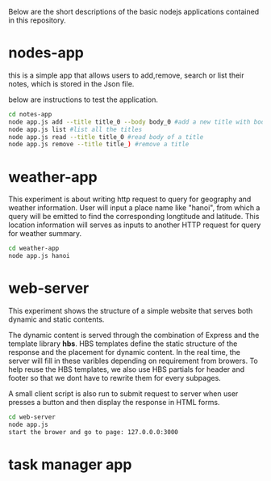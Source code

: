 Below are the short descriptions of the basic nodejs applications contained in this repository.

# nodes-app
this is a simple app that allows users to add,remove, search or list their notes, which is stored in the Json file.

below are instructions to test the application.

```bash
cd notes-app
node app.js add --title title_0 --body body_0 #add a new title with body to the database
node app.js list #list all the titles
node app.js read --title title_0 #read body of a title
node app.js remove --title title_) #remove a title
```
# weather-app
This experiment is about writing http request to query for geography and weather information.
User will input a place name like "hanoi", from which a query will be emitted to find the corresponding
longtitude and latitude. This location information will serves as inputs to another HTTP request for query for weather summary.
```bash
cd weather-app
node app.js hanoi
```

# web-server
This experiment shows the structure of a simple website that serves both dynamic and static contents. 

The dynamic content is served through the combination of Express and the template library __hbs__. HBS templates define the static structure of the response and the placement for dynamic content. In the real time, the server will fill in these varibles depending on requirement from browers. To help reuse the HBS templates, we also  use HBS partials for header and footer so that we dont have to rewrite them for every subpages.

A small client script is also run to submit request to server when user presses a button and then display the response in HTML forms. 

```bash
cd web-server
node app.js
start the brower and go to page: 127.0.0.0:3000
```  

# task manager app